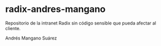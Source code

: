 # radix-andres-mangano
Repositorio de la intranet Radix sin código sensible que pueda afectar al cliente. 

Andrés Mangano Suárez
